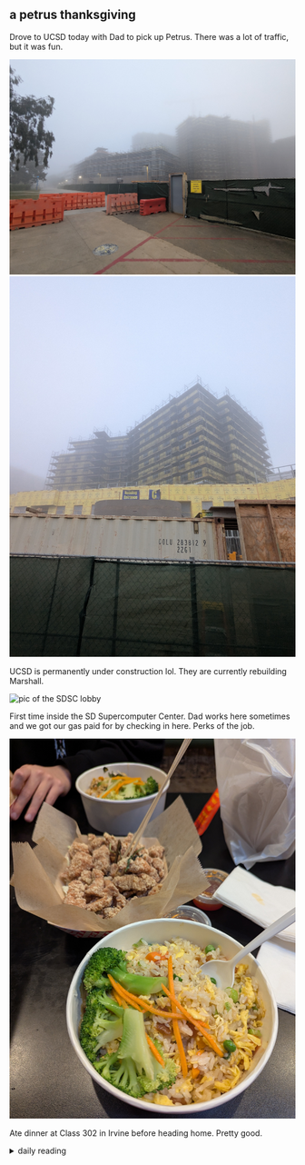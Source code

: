 ## a petrus thanksgiving

Drove to UCSD today with Dad to pick up Petrus. There was a lot of traffic, but it was fun.

![first pic of UCSD under construction](/images/2024-11-27-a-petrus-thanksgiving/ucsd-construction-1.jpg)
![second pic of UCSD under construction](/images/2024-11-27-a-petrus-thanksgiving/ucsd-construction-2.jpg)

UCSD is permanently under construction lol. They are currently rebuilding Marshall.

![pic of the SDSC lobby](/images/2024-11-27-a-petrus-thanksgiving/sdsc.jpg)

First time inside the SD Supercomputer Center. Dad works here sometimes and we got our gas paid for by checking in here. Perks of the job.

![pic of food from Class 302](/images/2024-11-27-a-petrus-thanksgiving/class302.jpg)

Ate dinner at Class 302 in Irvine before heading home. Pretty good.

<details markdown="1">
<summary>daily reading</summary>

| Nov. 27, 2024 |
| :-------------: |
| Deut. 1; Ps. 81-82; Isa. 29; 3 John 1 |
| [WCF 1; WLC 1-6; WSC 1-3](https://blog.swang.cloud/2024/11/27/westminster-month-1.html) |

</details>